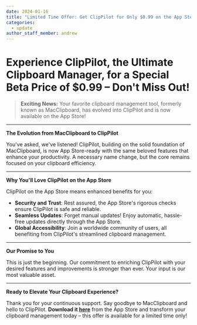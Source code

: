 ```yaml
---
date: 2024-01-16
title: "Limited Time Offer: Get ClipPilot for Only $0.99 on the App Store!"
categories:
  - update
author_staff_member: andrew
---
```


# Experience ClipPilot, the Ultimate Clipboard Manager, for a Special Beta Price of $0.99 – Don't Miss Out!

> **Exciting News:** Your favorite clipboard management tool, formerly known as MacClipboard, has evolved into ClipPilot and is now available on the App Store!

---

**The Evolution from MacClipboard to ClipPilot**

You've asked, we've listened! ClipPilot, building on the solid foundation of MacClipboard, is now App Store-ready with the same beloved features that enhance your productivity. A necessary name change, but the core remains focused on your clipboard efficiency.

---

**Why You'll Love ClipPilot on the App Store**

ClipPilot on the App Store means enhanced benefits for you:

- **Security and Trust**: Rest assured, the App Store's rigorous checks ensure ClipPilot is safe and reliable.
- **Seamless Updates**: Forget manual updates! Enjoy automatic, hassle-free updates directly through the App Store.
- **Global Accessibility**: Join a worldwide community of users, all benefiting from ClipPilot's streamlined clipboard management.

---

**Our Promise to You**

This is just the beginning. Our commitment to enriching ClipPilot with your desired features and improvements is stronger than ever. Your input is our most valuable asset.

---

**Ready to Elevate Your Clipboard Experience?**

Thank you for your continuous support. Say goodbye to MacClipboard and hello to ClipPilot. **Download it [here](https://apps.apple.com/us/app/clippilot-clipboard/id6476124023?mt=12)** from the App Store and transform your clipboard management today – this offer is available for a limited time only!
